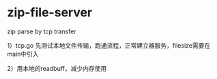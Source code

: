 # zip-file-server
zip parse by tcp transfer


1）tcp.go 先测试本地文件传输，跑通流程，正常建立器服务，filesize需要在main中引入

2）用本地的readbuff，减少内存使用